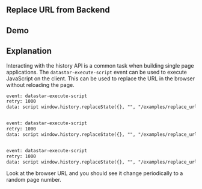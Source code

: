 ## Replace URL from Backend

## Demo

<div
    data-on-load="@get('/examples/replace_url_from_backend/updates')"
></div>

## Explanation

Interacting with the history API is a common task when building single page applications. The `datastar-execute-script` event can be used to execute JavaScript on the client. This can be used to replace the URL in the browser without reloading the page.

```html
event: datastar-execute-script
retry: 1000
data: script window.history.replaceState({}, "", "/examples/replace_url_from_backend/updates?page=89")


event: datastar-execute-script
retry: 1000
data: script window.history.replaceState({}, "", "/examples/replace_url_from_backend/updates?page=39")


event: datastar-execute-script
retry: 1000
data: script window.history.replaceState({}, "", "/examples/replace_url_from_backend/updates?page=7")
```


Look at the browser URL and you should see it change periodically to a random page number.
